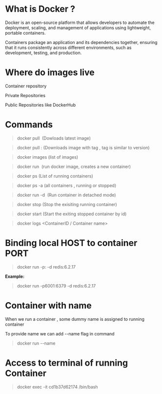 # What is Docker ?

Docker is an open-source platform that allows developers to automate the deployment, scaling, and management of applications using lightweight, portable containers. 

Containers package an application and its dependencies together, ensuring that it runs consistently across different environments, such as development, testing, and production.

# Where do images live

Container repository

Private Repositories

Public Repositories like DockerHub


# Commands

 > docker pull <image> (Dowloads latest image)

 > docker pull <image>:<tag> (Downloads image with tag , tag is similar to version)
 
 > docker images (list of images)

 > docker run <image name> (run docker image, creates a new container)

 > docker ps (List of running containers)

 > docker ps -a (all containers , running or stopped)

 > docker run -d <image name> (Run container in detached mode)

 > docker stop <id of container> (Stop the exisiting running container)

 > docker start <id of container> (Start the exiting stopped container by id)

 > docker logs <ContainerID / Container name>

# Binding local HOST to container PORT

> docker run -p<HOST>:<PORT> -d redis:6.2.17

**Example:**

> docker run -p6001:6379 -d redis:6.2.17

# Container with name

When we run a container , some dummy name is assigned to running container

To provide name we can add --name flag in command

> docker run --name <redis-server> <redis>

# Access to terminal of running Container

> docker exec -it cd1b37d62174 /bin/bash


